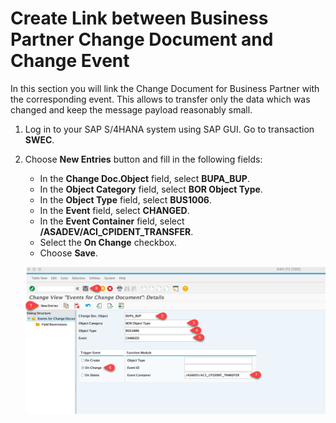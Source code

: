 # Create Link between Business Partner Change Document and Change Event

In this section you will link the Change Document for Business Partner with the corresponding event. This allows to transfer only the data which was changed and keep the message payload reasonably small.

1. Log in to your SAP S/4HANA system using SAP GUI. Go to transaction **SWEC**.

2. Choose **New Entries** button and fill in the following fields:
   - In the **Change Doc.Object** field, select **BUPA_BUP**.
   - In the **Object Category** field, select **BOR Object Type**.
   - In the **Object Type** field, select **BUS1006**.
   - In the **Event** field, select **CHANGED**.
   - In the **Event Container** field, select **/ASADEV/ACI_CPIDENT_TRANSFER**.
   - Select the **On Change** checkbox.
   - Choose **Save**.

   ![Create View](./images/changeevent-01.png)

